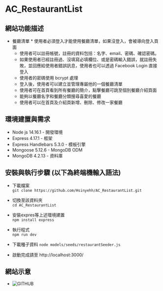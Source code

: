 # AC_RestaurantList

## 網站功能描述
* 餐廳清單 
        * 使用者必須登入才能使用餐廳清單，如果沒登入，會被導向登入頁面
	* 使用者可以註冊帳號，註冊的資料包括：名字、email、密碼、確認密碼。
	* 如果使用者已經註冊過、沒填寫必填欄位、或是密碼輸入錯誤，就註冊失敗，並回應給使用者錯誤訊息，使用者也可以透過 Facebook Login 直接登入
	* 使用者的密碼使用 bcrypt 處理
	* 登入後，使用者可以建立並管理專屬他的一個餐廳清單
	* 使用者可在首頁看到所有餐廳的簡介，點擊餐廳可跳至個別餐廳介紹頁面
	* 能夠以餐廳名字和餐廳分類搜尋喜愛的餐廳
	* 使用者可以在首頁及介紹頁新增、刪除、修改一家餐廳
	

## 環境建置與需求 
* Node js 14.16.1 - 開發環境 
* Express 4.17.1 - 框架
* Express Handlebars 5.3.0 - 模板引擎 
* Mongoose 5.12.6 -  MongoDB ODM
* MongoDB 4.2.13 - 資料庫

## 安裝與執行步驟 (以下為終端機輸入語法)
* 下載檔案  
  `git clone https://github.com/Hsinyehh/AC_RestaurantList.git`
 
* 切換至該資料夾  
 `cd AC_RestaurantList`

* 安裝expres等上述環境建置  
 `npm install express`

* 執行程式  
 `npm run dev`

* 下載種子資料
 `node models/seeds/restaurantSeeder.js`

* 啟動完成請至 http://localhost:3000/ 

## 網站示意
* ![GITHUB](https://img.onl/BsnWhK)
